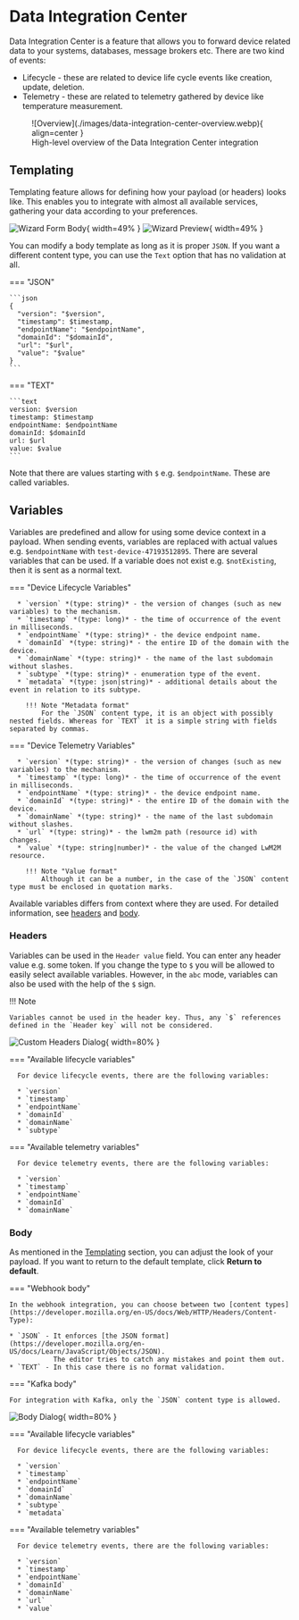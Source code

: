 # Data Integration Center

Data Integration Center is a feature that allows you to forward device related data to your systems, databases, message
brokers etc. There are two kind of events:

* Lifecycle - these are related to device life cycle events like creation, update, deletion.
* Telemetry - these are related to telemetry gathered by device like temperature measurement.

<figure markdown>
  ![Overview](./images/data-integration-center-overview.webp){ align=center }
  <figcaption>High-level overview of the Data Integration Center integration</figcaption>
</figure>

## Templating

Templating feature allows for defining how your payload (or headers) looks like. This enables you to integrate with
almost all available services, gathering your data according to your preferences.

![Wizard Form Body](./images/wizard-form-body.webp){ width=49% } ![Wizard Preview](./images/wizard-preview.webp){ width=49% }

You can modify a body template as long as it is proper `JSON`. If you want a different content type, you can use the `Text`
option that has no validation at all.

=== "JSON"

    ```json
    {
      "version": "$version",
      "timestamp": $timestamp,
      "endpointName": "$endpointName",
      "domainId": "$domainId",
      "url": "$url",
      "value": "$value"
    }
    ```

=== "TEXT"

    ```text
    version: $version
    timestamp: $timestamp
    endpointName: $endpointName
    domainId: $domainId
    url: $url
    value: $value
    ```

Note that there are values starting with `$` e.g. `$endpointName`. These are called variables.

## Variables

Variables are predefined and allow for using some device context in a payload. When sending events, variables are replaced 
with actual values e.g. `$endpointName` with `test-device-47193512895`. There are several variables that can be used.
If a variable does not exist e.g. `$notExisting`, then it is sent as a normal text.

=== "Device Lifecycle Variables"

      * `version` *(type: string)* - the version of changes (such as new variables) to the mechanism.
      * `timestamp` *(type: long)* - the time of occurrence of the event in milliseconds.
      * `endpointName` *(type: string)* - the device endpoint name.
      * `domainId` *(type: string)* - the entire ID of the domain with the device.
      * `domainName` *(type: string)* - the name of the last subdomain without slashes.
      * `subtype` *(type: string)* - enumeration type of the event.
      * `metadata` *(type: json|string)* - additional details about the event in relation to its subtype.

        !!! Note "Metadata format"
            For the `JSON` content type, it is an object with possibly nested fields. Whereas for `TEXT` it is a simple string with fields separated by commas.

=== "Device Telemetry Variables"

      * `version` *(type: string)* - the version of changes (such as new variables) to the mechanism.
      * `timestamp` *(type: long)* - the time of occurrence of the event in milliseconds.
      * `endpointName` *(type: string)* - the device endpoint name.
      * `domainId` *(type: string)* - the entire ID of the domain with the device.
      * `domainName` *(type: string)* - the name of the last subdomain without slashes.
      * `url` *(type: string)* - the lwm2m path (resource id) with changes.
      * `value` *(type: string|number)* - the value of the changed LwM2M resource. 

        !!! Note "Value format"
            Although it can be a number, in the case of the `JSON` content type must be enclosed in quotation marks.

Available variables differs from context where they are used. For detailed information, see [headers](#headers) and [body](#body).

### Headers

Variables can be used in the `Header value` field. You can enter any header value e.g. some token. 
If you change the type to `$` you will be allowed to easily select available variables.
However, in the `abc` mode, variables can also be used with the help of the `$` sign.

!!! Note

    Variables cannot be used in the header key. Thus, any `$` references defined in the `Header key` will not be considered.

![Custom Headers Dialog](./images/custom-headers-dialog.webp){ width=80% }

=== "Available lifecycle variables"

      For device lifecycle events, there are the following variables:
    
      * `version`
      * `timestamp`
      * `endpointName`
      * `domainId`
      * `domainName`
      * `subtype`

=== "Available telemetry variables"

      For device telemetry events, there are the following variables:
    
      * `version`
      * `timestamp`
      * `endpointName`
      * `domainId`
      * `domainName`

### Body

As mentioned in the [Templating](#templating) section, you can adjust the look of your payload.
If you want to return to the default template, click **Return to default**.

=== "Webhook body"

    In the webhook integration, you can choose between two [content types](https://developer.mozilla.org/en-US/docs/Web/HTTP/Headers/Content-Type):
    
    * `JSON` - It enforces [the JSON format](https://developer.mozilla.org/en-US/docs/Learn/JavaScript/Objects/JSON).
               The editor tries to catch any mistakes and point them out.
    * `TEXT` - In this case there is no format validation.

=== "Kafka body"

    For integration with Kafka, only the `JSON` content type is allowed.

![Body Dialog](./images/body-dialog.webp){ width=80% }

=== "Available lifecycle variables"

      For device lifecycle events, there are the following variables:
    
      * `version`
      * `timestamp`
      * `endpointName`
      * `domainId`
      * `domainName`
      * `subtype`
      * `metadata`

=== "Available telemetry variables"

      For device telemetry events, there are the following variables:
    
      * `version`
      * `timestamp`
      * `endpointName`
      * `domainId`
      * `domainName`
      * `url`
      * `value`
